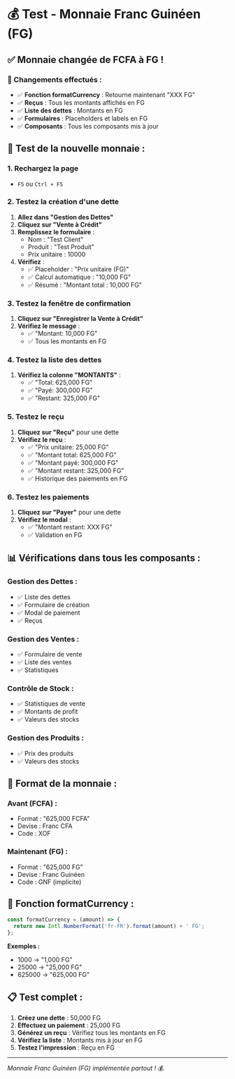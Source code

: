 # 💰 Test - Monnaie Franc Guinéen (FG)

## ✅ **Monnaie changée de FCFA à FG !**

### **🔄 Changements effectués :**
- ✅ **Fonction formatCurrency** : Retourne maintenant "XXX FG"
- ✅ **Reçus** : Tous les montants affichés en FG
- ✅ **Liste des dettes** : Montants en FG
- ✅ **Formulaires** : Placeholders et labels en FG
- ✅ **Composants** : Tous les composants mis à jour

## 🧪 **Test de la nouvelle monnaie :**

### **1. Rechargez la page**
- `F5` ou `Ctrl + F5`

### **2. Testez la création d'une dette**
1. **Allez dans "Gestion des Dettes"**
2. **Cliquez sur "Vente à Crédit"**
3. **Remplissez le formulaire** :
   - Nom : "Test Client"
   - Produit : "Test Produit"
   - Prix unitaire : 10000
4. **Vérifiez** :
   - ✅ Placeholder : "Prix unitaire (FG)"
   - ✅ Calcul automatique : "10,000 FG"
   - ✅ Résumé : "Montant total : 10,000 FG"

### **3. Testez la fenêtre de confirmation**
1. **Cliquez sur "Enregistrer la Vente à Crédit"**
2. **Vérifiez le message** :
   - ✅ "Montant: 10,000 FG"
   - ✅ Tous les montants en FG

### **4. Testez la liste des dettes**
1. **Vérifiez la colonne "MONTANTS"** :
   - ✅ "Total: 625,000 FG"
   - ✅ "Payé: 300,000 FG"
   - ✅ "Restant: 325,000 FG"

### **5. Testez le reçu**
1. **Cliquez sur "Reçu"** pour une dette
2. **Vérifiez le reçu** :
   - ✅ "Prix unitaire: 25,000 FG"
   - ✅ "Montant total: 625,000 FG"
   - ✅ "Montant payé: 300,000 FG"
   - ✅ "Montant restant: 325,000 FG"
   - ✅ Historique des paiements en FG

### **6. Testez les paiements**
1. **Cliquez sur "Payer"** pour une dette
2. **Vérifiez le modal** :
   - ✅ "Montant restant: XXX FG"
   - ✅ Validation en FG

## 📊 **Vérifications dans tous les composants :**

### **Gestion des Dettes :**
- ✅ Liste des dettes
- ✅ Formulaire de création
- ✅ Modal de paiement
- ✅ Reçus

### **Gestion des Ventes :**
- ✅ Formulaire de vente
- ✅ Liste des ventes
- ✅ Statistiques

### **Contrôle de Stock :**
- ✅ Statistiques de vente
- ✅ Montants de profit
- ✅ Valeurs des stocks

### **Gestion des Produits :**
- ✅ Prix des produits
- ✅ Valeurs des stocks

## 🎯 **Format de la monnaie :**

### **Avant (FCFA) :**
- Format : "625,000 FCFA"
- Devise : Franc CFA
- Code : XOF

### **Maintenant (FG) :**
- Format : "625,000 FG"
- Devise : Franc Guinéen
- Code : GNF (implicite)

## 🔧 **Fonction formatCurrency :**

```javascript
const formatCurrency = (amount) => {
  return new Intl.NumberFormat('fr-FR').format(amount) + ' FG';
};
```

**Exemples :**
- 1000 → "1,000 FG"
- 25000 → "25,000 FG"
- 625000 → "625,000 FG"

## 📋 **Test complet :**

1. **Créez une dette** : 50,000 FG
2. **Effectuez un paiement** : 25,000 FG
3. **Générez un reçu** : Vérifiez tous les montants en FG
4. **Vérifiez la liste** : Montants mis à jour en FG
5. **Testez l'impression** : Reçu en FG

---
*Monnaie Franc Guinéen (FG) implémentée partout !* 💰
